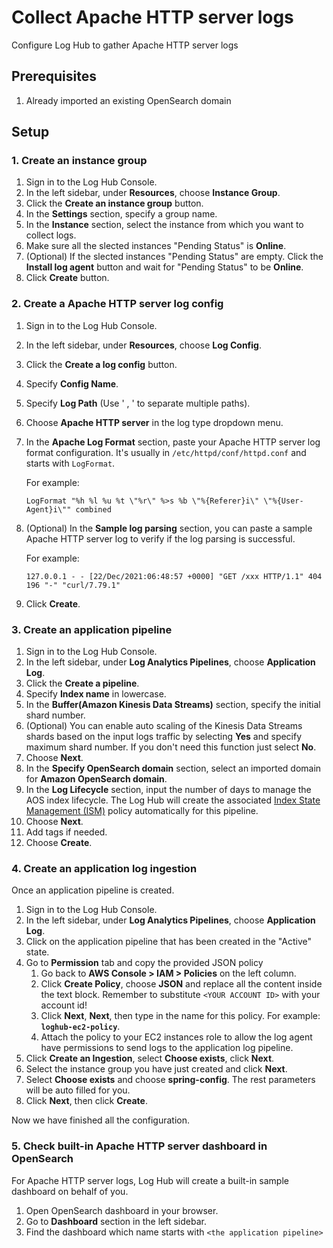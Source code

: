 # Collect Apache HTTP server logs

Configure Log Hub to gather Apache HTTP server logs

## Prerequisites

1. Already imported an existing OpenSearch domain

## Setup

### 1. Create an instance group

1. Sign in to the Log Hub Console.
2. In the left sidebar, under **Resources**, choose **Instance Group**.
3. Click the **Create an instance group** button.
4. In the **Settings** section, specify a group name.
5. In the **Instance** section, select the instance from which you want to collect logs.
6. Make sure all the slected instances "Pending Status" is **Online**.
7. (Optional) If the slected instances "Pending Status" are empty. Click the **Install log agent** button and wait for "Pending Status" to be **Online**.
8. Click **Create** button.

### 2. Create a Apache HTTP server log config

1. Sign in to the Log Hub Console.
2. In the left sidebar, under **Resources**, choose **Log Config**.
3. Click the **Create a log config** button.
4. Specify **Config Name**.
5. Specify **Log Path** (Use ' , ' to separate multiple paths).
6. Choose **Apache HTTP server** in the log type dropdown menu.
7. In the **Apache Log Format** section, paste your Apache HTTP server log format configuration. It's usually in `/etc/httpd/conf/httpd.conf` and starts with `LogFormat`.

   For example:
   ```
   LogFormat "%h %l %u %t \"%r\" %>s %b \"%{Referer}i\" \"%{User-Agent}i\"" combined
   ```
8. (Optional) In the **Sample log parsing** section, you can paste a sample Apache HTTP server log to verify if the log parsing is successful.

   For example:
   ```
   127.0.0.1 - - [22/Dec/2021:06:48:57 +0000] "GET /xxx HTTP/1.1" 404 196 "-" "curl/7.79.1"
   ```
9.  Click **Create**.

### 3. Create an application pipeline

1. Sign in to the Log Hub Console.
2. In the left sidebar, under **Log Analytics Pipelines**, choose **Application Log**.
3. Click the **Create a pipeline**.
4. Specify **Index name** in lowercase.
5. In the **Buffer(Amazon Kinesis Data Streams)** section, specify the initial shard number.
6. (Optional) You can enable auto scaling of the Kinesis Data Streams shards based on the input logs traffic by selecting **Yes** and specify maximum shard number. If you don't need this function just select **No**.
7. Choose **Next**.
8. In the **Specify OpenSearch domain** section, select an imported domain for **Amazon OpenSearch domain**.
9. In the **Log Lifecycle** section, input the number of days to manage the AOS index lifecycle. The Log Hub will create the associated [Index State Management (ISM)](https://opensearch.org/docs/latest/im-plugin/ism/index/) policy automatically for this pipeline.
10. Choose **Next**.
11. Add tags if needed.
12. Choose **Create**.

### 4. Create an application log ingestion

Once an application pipeline is created.

1. Sign in to the Log Hub Console.
2. In the left sidebar, under **Log Analytics Pipelines**, choose **Application Log**.
3. Click on the application pipeline that has been created in the "Active" state.
4. Go to **Permission** tab and copy the provided JSON policy
   1. Go back to **AWS Console > IAM > Policies** on the left column.
   2. Click **Create Policy**, choose **JSON** and replace all the content inside the text block. Remember to substitute `<YOUR ACCOUNT ID>` with your account id!
   3. Click **Next**, **Next**, then type in the name for this policy. For example: **`loghub-ec2-policy`**.
   4. Attach the policy to your EC2 instances role to allow the log agent have permissions to send logs to the application log pipeline.
5. Click **Create an Ingestion**, select **Choose exists**, click **Next**.
6. Select the instance group you have just created and click **Next**.
7. Select **Choose exists** and  choose **spring-config**. The rest parameters will be auto filled for you.
8. Click **Next**, then click **Create**.

Now we have finished all the configuration.

### 5. Check built-in Apache HTTP server dashboard in OpenSearch

For Apache HTTP server logs, Log Hub will create a built-in sample dashboard on behalf of you.

1. Open OpenSearch dashboard in your browser.
2. Go to **Dashboard** section in the left sidebar.
3. Find the dashboard which name starts with `<the application pipeline>`





